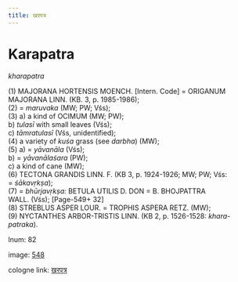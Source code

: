 ```yaml
---
title: खरपत्र
---
```


# Karapatra

<i>kharapatra</i>  <div n="P" />(1) <bot>MAJORANA HORTENSIS MOENCH.</bot> [Intern. Code] = <bot>ORIGANUM <div n="lb" />MAJORANA LINN.</bot> (<bot>KB.</bot> 3, p. 1985-1986); <div n="P" />(2) = <i>maruvaka</i> (MW; PW; Vśs); <div n="P" />(3) a) a kind of <bot>OCIMUM</bot> (MW; PW); <div n="lb" />b) <i>tulasī</i> with small leaves (Vśs); <div n="lb" />c) <i>tāmratulasī</i> (Vśs, unidentified); <div n="P" />(4) a variety of <i>kuśa</i> grass (see <i>darbha</i>) (MW); <div n="P" />(5) a) = <i>yāvanāla</i> (Vśs); <div n="lb" />b) = <i>yāvanālaśara</i> (PW); <div n="lb" />c) a kind of cane (MW); <div n="P" />(6) <bot>TECTONA GRANDIS LINN. F.</bot> (KB 3, p. 1924-1926; MW; PW; Vśs: <div n="lb" />= <i>śākavṛkṣa</i>); <div n="P" />(7) = <i>bhūrjavṛkṣa:</i> <bot>BETULA UTILIS D. DON</bot> = <bot>B. BHOJPATTRA <div n="lb" />WALL.</bot> (Vśs); [Page-549+ 32] <div n="P" />(8) <bot>STREBLUS ASPER LOUR.</bot> = <bot>TROPHIS ASPERA RETZ.</bot> (MW); <div n="P" />(9) <bot>NYCTANTHES ARBOR</bot>-<bot>TRISTIS LINN.</bot> (KB 2, p. 1526-1528: <i>khara-</i> <div n="lb" /><i>patraka</i>).

lnum: 82

image: [548](https://www.sanskrit-lexicon.uni-koeln.de/scans/csl-apidev/servepdf.php?dict=snp&page=548)

cologne link: [खरपत्र](https://sanskrit-lexicon.uni-koeln.de/scans/csl-apidev/getword.php?dict=snp&key=खरपत्र)

